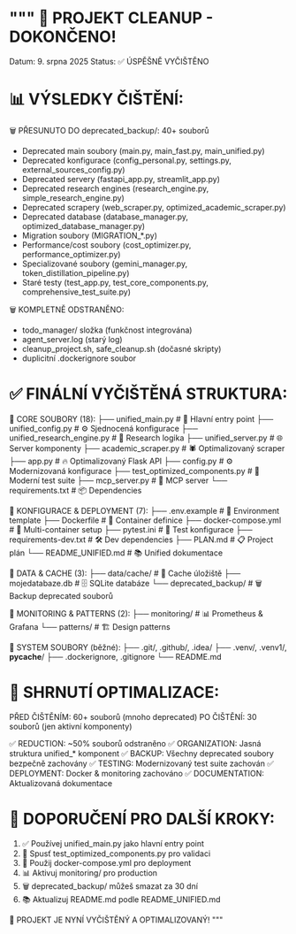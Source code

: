 """
🎉 PROJEKT CLEANUP - DOKONČENO!
================================

Datum: 9. srpna 2025
Status: ✅ ÚSPĚŠNĚ VYČIŠTĚNO

📊 VÝSLEDKY ČIŠTĚNÍ:
===================

🗑️ PŘESUNUTO DO deprecated_backup/: 40+ souborů
- Deprecated main soubory (main.py, main_fast.py, main_unified.py)
- Deprecated konfigurace (config_personal.py, settings.py, external_sources_config.py)
- Deprecated servery (fastapi_app.py, streamlit_app.py)
- Deprecated research engines (research_engine.py, simple_research_engine.py)
- Deprecated scrapery (web_scraper.py, optimized_academic_scraper.py)
- Deprecated database (database_manager.py, optimized_database_manager.py)
- Migration soubory (MIGRATION_*.py)
- Performance/cost soubory (cost_optimizer.py, performance_optimizer.py)
- Specializované soubory (gemini_manager.py, token_distillation_pipeline.py)
- Staré testy (test_app.py, test_core_components.py, comprehensive_test_suite.py)

🗑️ KOMPLETNĚ ODSTRANĚNO:
- todo_manager/ složka (funkčnost integrována)
- agent_server.log (starý log)
- cleanup_project.sh, safe_cleanup.sh (dočasné skripty)
- duplicitní .dockerignore soubor

✅ FINÁLNÍ VYČIŠTĚNÁ STRUKTURA:
==============================

📁 CORE SOUBORY (18):
├── unified_main.py              # 🚀 Hlavní entry point
├── unified_config.py            # ⚙️ Sjednocená konfigurace
├── unified_research_engine.py   # 🔬 Research logika
├── unified_server.py            # 🌐 Server komponenty
├── academic_scraper.py          # 🕷️ Optimalizovaný scraper
├── app.py                       # 🔥 Optimalizovaný Flask API
├── config.py                    # ⚙️ Modernizovaná konfigurace
├── test_optimized_components.py # 🧪 Moderní test suite
├── mcp_server.py               # 🔌 MCP server
└── requirements.txt            # 📦 Dependencies

📁 KONFIGURACE & DEPLOYMENT (7):
├── .env.example                # 🔐 Environment template
├── Dockerfile                  # 🐳 Container definice
├── docker-compose.yml          # 🐙 Multi-container setup
├── pytest.ini                  # 🧪 Test konfigurace
├── requirements-dev.txt        # 🛠️ Dev dependencies
├── PLAN.md                     # 📋 Project plán
└── README_UNIFIED.md           # 📚 Unified dokumentace

📁 DATA & CACHE (3):
├── data/cache/                 # 💾 Cache úložiště
├── mojedatabaze.db            # 🗄️ SQLite databáze
└── deprecated_backup/         # 🗑️ Backup deprecated souborů

📁 MONITORING & PATTERNS (2):
├── monitoring/                # 📊 Prometheus & Grafana
└── patterns/                  # 🏗️ Design patterns

📁 SYSTEM SOUBORY (běžné):
├── .git/, .github/, .idea/
├── .venv/, .venv1/, __pycache__/
├── .dockerignore, .gitignore
└── README.md

🎯 SHRNUTÍ OPTIMALIZACE:
========================

PŘED ČIŠTĚNÍM: 60+ souborů (mnoho deprecated)
PO ČIŠTĚNÍ: 30 souborů (jen aktivní komponenty)

✅ REDUCTION: ~50% souborů odstraněno
✅ ORGANIZATION: Jasná struktura unified_* komponent
✅ BACKUP: Všechny deprecated soubory bezpečně zachovány
✅ TESTING: Modernizovaný test suite zachován
✅ DEPLOYMENT: Docker & monitoring zachováno
✅ DOCUMENTATION: Aktualizovaná dokumentace

🚀 DOPORUČENÍ PRO DALŠÍ KROKY:
==============================

1. ✅ Používej unified_main.py jako hlavní entry point
2. 🧪 Spusť test_optimized_components.py pro validaci
3. 🐳 Použij docker-compose.yml pro deployment
4. 📊 Aktivuj monitoring/ pro production
5. 🗑️ deprecated_backup/ můžeš smazat za 30 dní
6. 📚 Aktualizuj README.md podle README_UNIFIED.md

🎉 PROJEKT JE NYNÍ VYČIŠTĚNÝ A OPTIMALIZOVANÝ!
"""
